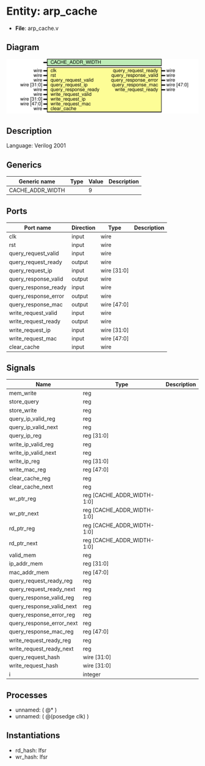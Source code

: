 # Entity: arp_cache

- **File**: arp_cache.v
## Diagram

![Diagram](arp_cache.svg "Diagram")
## Description

Language: Verilog 2001
 
## Generics

| Generic name     | Type | Value | Description |
| ---------------- | ---- | ----- | ----------- |
| CACHE_ADDR_WIDTH |      | 9     |             |
## Ports

| Port name            | Direction | Type        | Description |
| -------------------- | --------- | ----------- | ----------- |
| clk                  | input     | wire        |             |
| rst                  | input     | wire        |             |
| query_request_valid  | input     | wire        |             |
| query_request_ready  | output    | wire        |             |
| query_request_ip     | input     | wire [31:0] |             |
| query_response_valid | output    | wire        |             |
| query_response_ready | input     | wire        |             |
| query_response_error | output    | wire        |             |
| query_response_mac   | output    | wire [47:0] |             |
| write_request_valid  | input     | wire        |             |
| write_request_ready  | output    | wire        |             |
| write_request_ip     | input     | wire [31:0] |             |
| write_request_mac    | input     | wire [47:0] |             |
| clear_cache          | input     | wire        |             |
## Signals

| Name                      | Type                       | Description |
| ------------------------- | -------------------------- | ----------- |
| mem_write                 | reg                        |             |
| store_query               | reg                        |             |
| store_write               | reg                        |             |
| query_ip_valid_reg        | reg                        |             |
| query_ip_valid_next       | reg                        |             |
| query_ip_reg              | reg [31:0]                 |             |
| write_ip_valid_reg        | reg                        |             |
| write_ip_valid_next       | reg                        |             |
| write_ip_reg              | reg [31:0]                 |             |
| write_mac_reg             | reg [47:0]                 |             |
| clear_cache_reg           | reg                        |             |
| clear_cache_next          | reg                        |             |
| wr_ptr_reg                | reg [CACHE_ADDR_WIDTH-1:0] |             |
| wr_ptr_next               | reg [CACHE_ADDR_WIDTH-1:0] |             |
| rd_ptr_reg                | reg [CACHE_ADDR_WIDTH-1:0] |             |
| rd_ptr_next               | reg [CACHE_ADDR_WIDTH-1:0] |             |
| valid_mem                 | reg                        |             |
| ip_addr_mem               | reg [31:0]                 |             |
| mac_addr_mem              | reg [47:0]                 |             |
| query_request_ready_reg   | reg                        |             |
| query_request_ready_next  | reg                        |             |
| query_response_valid_reg  | reg                        |             |
| query_response_valid_next | reg                        |             |
| query_response_error_reg  | reg                        |             |
| query_response_error_next | reg                        |             |
| query_response_mac_reg    | reg [47:0]                 |             |
| write_request_ready_reg   | reg                        |             |
| write_request_ready_next  | reg                        |             |
| query_request_hash        | wire [31:0]                |             |
| write_request_hash        | wire [31:0]                |             |
| i                         | integer                    |             |
## Processes
- unnamed: ( @* )
- unnamed: ( @(posedge clk) )
## Instantiations

- rd_hash: lfsr
- wr_hash: lfsr
